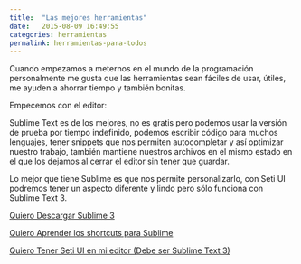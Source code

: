 ```yaml
---
title:  "Las mejores herramientas"
date:   2015-08-09 16:49:55
categories: herramientas
permalink: herramientas-para-todos
---
```

Cuando empezamos a meternos en el mundo de la programación personalmente me gusta que las herramientas sean fáciles de usar, útiles, me ayuden a ahorrar tiempo y también bonitas.

Empecemos con el editor:

Sublime Text es de los mejores, no es gratis pero podemos usar la versión de prueba por tiempo indefinido, podemos escribir código para muchos lenguajes, tener snippets que nos permiten autocompletar y así optimizar nuestro trabajo, también mantiene nuestros archivos en el mismo estado en el que los dejamos al cerrar el editor sin tener que guardar.

Lo mejor que tiene Sublime es que nos permite personalizarlo, con Seti UI podremos tener un aspecto diferente y lindo pero sólo funciona con Sublime Text 3.

[Quiero Descargar Sublime 3](http://www.sublimetext.com/3)

[Quiero Aprender los shortcuts para Sublime](http://anamariasosa.com/sublime-shortcuts/)

[Quiero Tener Seti UI en mi editor (Debe ser Sublime Text 3)](http://anamariasosam.com/sublime-seti-ui/)